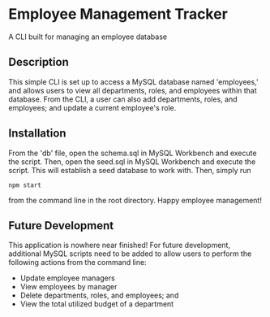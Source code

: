 # Employee Management Tracker
A CLI built for managing an employee database

## Description
This simple CLI is set up to access a MySQL database named 'employees,' and allows users to view all departments, roles, and employees within that database. From the CLI, a user can also add departments, roles, and employees; and update a current employee's role.

## Installation
From the 'db' file, open the schema.sql in MySQL Workbench and execute the script. Then, open the seed.sql in MySQL Workbench and execute the script. This will establish a seed database to work with. Then, simply run
```
npm start
```
from the command line in the root directory. Happy employee management!

## Future Development
This application is nowhere near finished! For future development, additional MySQL scripts need to be added to allow users to perform the following actions from the command line:  

* Update employee managers
* View employees by manager
* Delete departments, roles, and employees; and
* View the total utilized budget of a department
